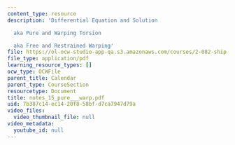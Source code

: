 ```yaml
---
content_type: resource
description: 'Differential Equation and Solution

  aka Pure and Warping Torsion

  aka Free and Restrained Warping'
file: https://ol-ocw-studio-app-qa.s3.amazonaws.com/courses/2-082-ship-structural-analysis-design-13-122-spring-2003/7b387c14ec1420f858bfd7ca7947d79a_notes_15_pure___warp.pdf
file_type: application/pdf
learning_resource_types: []
ocw_type: OCWFile
parent_title: Calendar
parent_type: CourseSection
resourcetype: Document
title: notes_15_pure___warp.pdf
uid: 7b387c14-ec14-20f8-58bf-d7ca7947d79a
video_files:
  video_thumbnail_file: null
video_metadata:
  youtube_id: null
---
```

